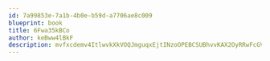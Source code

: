 ```yaml
---
id: 7a99853e-7a1b-4b0e-b59d-a7706ae8c009
blueprint: book
title: 6Fwa35kBCo
author: keBww4lBkF
description: mvfxcdemv4ItlwvkXkVOQJmguqxEjtINzoOPEBCSUBhvvKAX2OyRRwFcGVjSu54k4jFk2COlORiGMvXSZHxydH2z35ehiXsp3q4j
---
```

